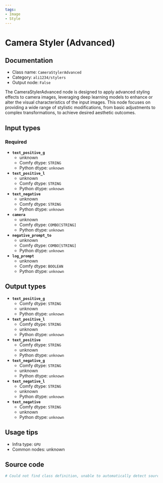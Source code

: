```yaml
---
tags:
- Image
- Style
---
```


# Camera Styler (Advanced)
## Documentation
- Class name: `CameraStylerAdvanced`
- Category: `ali1234/stylers`
- Output node: `False`

The CameraStylerAdvanced node is designed to apply advanced styling effects to camera images, leveraging deep learning models to enhance or alter the visual characteristics of the input images. This node focuses on providing a wide range of stylistic modifications, from basic adjustments to complex transformations, to achieve desired aesthetic outcomes.
## Input types
### Required
- **`text_positive_g`**
    - unknown
    - Comfy dtype: `STRING`
    - Python dtype: `unknown`
- **`text_positive_l`**
    - unknown
    - Comfy dtype: `STRING`
    - Python dtype: `unknown`
- **`text_negative`**
    - unknown
    - Comfy dtype: `STRING`
    - Python dtype: `unknown`
- **`camera`**
    - unknown
    - Comfy dtype: `COMBO[STRING]`
    - Python dtype: `unknown`
- **`negative_prompt_to`**
    - unknown
    - Comfy dtype: `COMBO[STRING]`
    - Python dtype: `unknown`
- **`log_prompt`**
    - unknown
    - Comfy dtype: `BOOLEAN`
    - Python dtype: `unknown`
## Output types
- **`text_positive_g`**
    - Comfy dtype: `STRING`
    - unknown
    - Python dtype: `unknown`
- **`text_positive_l`**
    - Comfy dtype: `STRING`
    - unknown
    - Python dtype: `unknown`
- **`text_positive`**
    - Comfy dtype: `STRING`
    - unknown
    - Python dtype: `unknown`
- **`text_negative_g`**
    - Comfy dtype: `STRING`
    - unknown
    - Python dtype: `unknown`
- **`text_negative_l`**
    - Comfy dtype: `STRING`
    - unknown
    - Python dtype: `unknown`
- **`text_negative`**
    - Comfy dtype: `STRING`
    - unknown
    - Python dtype: `unknown`
## Usage tips
- Infra type: `GPU`
- Common nodes: unknown


## Source code
```python
# Could not find class definition, unable to automatically detect source code
```
